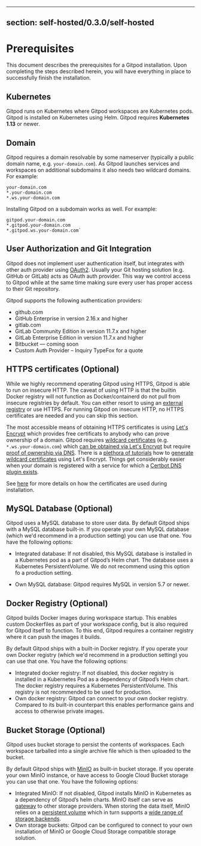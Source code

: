 <script context="module">
  export const prerender = true;
</script>

---

## section: self-hosted/0.3.0/self-hosted

# Prerequisites

This document describes the prerequisites for a Gitpod installation. Upon completing the steps described herein,
you will have everything in place to successfully finish the installation.

## Kubernetes

Gitpod runs on Kubernetes where Gitpod workspaces are Kubernetes pods. Gitpod is installed on Kubernetes using Helm.
Gitpod requires **Kubernetes 1.13** or newer.

## Domain

Gitpod requires a domain resolvable by some nameserver (typically a public domain name, e.g. `your-domain.com`).
As Gitpod launches services and workspaces on additional subdomains it also needs two wildcard domains.
For example:

    your-domain.com
    *.your-domain.com
    *.ws.your-domain.com

Installing Gitpod on a subdomain works as well. For example:

    gitpod.your-domain.com
    *.gitpod.your-domain.com
    *.gitpod.ws.your-domain.com`

## User Authorization and Git Integration

Gitpod does not implement user authentication itself, but integrates with other auth provider using [OAuth2](https://oauth.net/2/).
Usually your Git hosting solution (e.g. GitHub or GitLab) acts as OAuth auth provider. This way we control access to Gitpod while at
the same time making sure every user has proper access to their Git repository.

Gitpod supports the following authentication providers:

- github.com
- GitHub Enterprise in version 2.16.x and higher
- gitlab.com
- GitLab Community Edition in version 11.7.x and higher
- GitLab Enterprise Edition in version 11.7.x and higher
- Bitbucket — coming soon
- Custom Auth Provider – Inquiry TypeFox for a quote

## HTTPS certificates (Optional)

While we highly recommend operating Gitpod using HTTPS, Gitpod is able to run on insecure HTTP.
The caveat of using HTTP is that the builtin Docker registry will not function as Docker/containerd do not pull from insecure registries by default.
You can either resort to using an [external registry](#docker-registry-optional) or use HTTPS. For running Gitpod on insecure HTTP, no HTTPS certificates are needed and you can skip this section.

The most accessible means of obtaining HTTPS certificates is using [Let's Encrypt](https://letsencrypt.org/) which provides free certificats to anybody who can prove ownership of a domain.
Gitpod requires [wildcard certificates](https://en.wikipedia.org/wiki/Wildcard_certificate) (e.g. `*.ws.your-domain.com`) which [can be obtained via Let's Encrypt](https://community.letsencrypt.org/t/acme-v2-production-environment-wildcards/55578) but require [proof of ownership via DNS](https://letsencrypt.org/docs/challenge-types/#dns-01-challenge).
There is a [plethora of tutorials](https://www.google.com/search?q=letsencrypt+wildcard) how to [generate wildcard certificates](https://medium.com/@saurabh6790/generate-wildcard-ssl-certificate-using-lets-encrypt-certbot-273e432794d7) using Let's Encrypt.
Things get considerably easier when your domain is registered with a service for which a [Certbot DNS plugin exists](https://certbot.eff.org/docs/using.html#dns-plugins).

See [here](./https-certs) for more details on how the certificates are used during installation.

## MySQL Database (Optional)

Gitpod uses a MySQL database to store user data. By default Gitpod ships with a MySQL database built-in. If you operate your own MySQL database (which we'd recommend in a production setting) you can use that one. You have the following options:

- Integrated database: If not disabled, this MySQL database is installed in a Kubernetes pod as a part of Gitpod’s Helm chart.
  The database uses a Kubernetes PersistentVolume. We do not recommend using this option fo a production setting.

- Own MySQL database: Gitpod requires MySQL in version 5.7 or newer.

## Docker Registry (Optional)

Gitpod builds Docker images during workspace startup. This enables custom Dockerfiles as part of your workspace config, but is also required for Gitpod itself to function.
To this end, Gitpod requires a container registry where it can push the images it builds.

By default Gitpod ships with a built-in Docker registry. If you operate your own Docker registry (which we'd recommend in a production setting) you can use that one. You have the following options:

- Integrated docker registry: If not disabled, this docker registry is installed in a Kubernetes Pod as a dependency of Gitpod’s Helm chart.
  The docker registry requires a Kubernetes PersistentVolume. This registry is not recommended to be used for production.
- Own docker registry: Gitpod can connect to your own docker registry. Compared to its built-in counterpart this enables performance gains and access to otherwise private images.

## Bucket Storage (Optional)

Gitpod uses bucket storage to persist the contents of workspaces. Each workspace tarballed into a single archive file which is then uploaded to the bucket.

By default Gitpod ships with [MinIO](https://min.io/) as built-in bucket storage. If you operate your own MinIO instance, or have access to Google Cloud Bucket storage you can use that one. You have the following options:

- Integrated MinIO: If not disabled, Gitpod installs MinIO in Kubernetes as a dependency of Gitpod’s helm charts.
  MinIO itself can serve as [gateway](https://github.com/minio/minio/tree/master/docs/gateway) to other storage providers.
  When storing the data itself, MinIO relies on a [persistent volume](https://kubernetes.io/docs/concepts/storage/persistent-volumes/) which in turn supports a [wide range of storage backends](https://kubernetes.io/docs/concepts/storage/persistent-volumes/#types-of-persistent-volumes).
- Own storage buckets: Gitpod can be configured to connect to your own installation of MinIO or Google Cloud Storage compatible storage solution.
